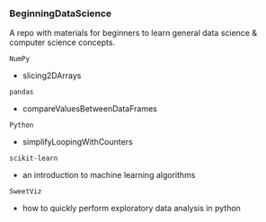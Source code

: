 ### BeginningDataScience

A repo with materials for beginners to learn general data science & computer science concepts.

`NumPy`
- slicing2DArrays

`pandas`
- compareValuesBetweenDataFrames

`Python`
- simplifyLoopingWithCounters

`scikit-learn` 
- an introduction to machine learning algorithms

`SweetViz`
- how to quickly perform exploratory data analysis in python
